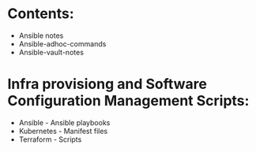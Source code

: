 # Contents:
* Ansible notes
* Ansible-adhoc-commands
* Ansible-vault-notes

# Infra provisiong and Software Configuration Management Scripts:
* Ansible    - Ansible playbooks
* Kubernetes - Manifest files
* Terraform  - Scripts


